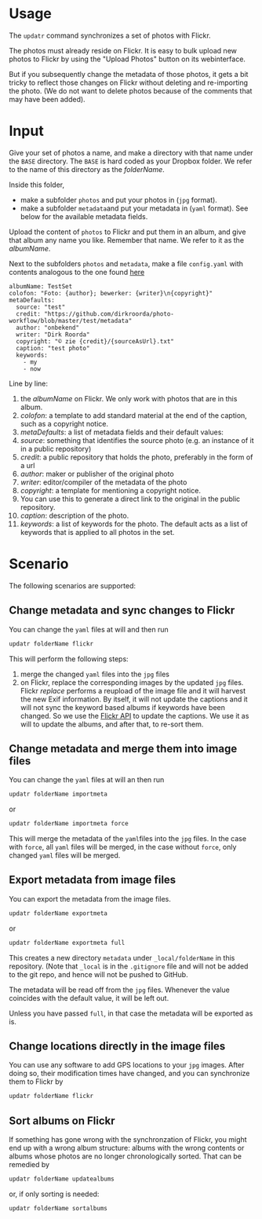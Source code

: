 # Usage

The `updatr` command synchronizes a set of photos with Flickr.

The photos must already reside on Flickr. It is easy to bulk upload new photos to Flickr
by using the "Upload Photos" button on its webinterface.

But if you subsequently change the metadata of those photos, it gets a bit tricky to reflect
those changes on Flickr without deleting and re-importing the photo.
(We do not want to delete photos because of the comments that may have been added).

# Input

Give your set of photos a name, and make a directory with that name under the `BASE` directory.
The `BASE` is hard coded as your Dropbox folder.
We refer to the name of this directory as the *folderName*.

Inside this folder,

*   make a subfolder `photos` and put your photos in (`jpg` format).
*   make a subfolder `metadata`and put your metadata in (`yaml` format).
    See below for the available metadata fields.

Upload the content of `photos` to Flickr and put them in an album, and give that album any name you like.
Remember that name. We refer to it as the *albumName*.

Next to the subfolders `photos` and `metadata`, make a file `config.yaml` with contents analogous to the one found 
[here](https://www.dropbox.com/sh/ofbei5tfewu40k5/AACTIT2CwW7MkwuWxYq3r2a5a?dl=0)

``` yaml=
albumName: TestSet
colofon: "Foto: {author}; bewerker: {writer}\n{copyright}"
metaDefaults:
  source: "test"
  credit: "https://github.com/dirkroorda/photo-workflow/blob/master/test/metadata"
  author: "onbekend"
  writer: "Dirk Roorda"
  copyright: "© zie {credit}/{sourceAsUrl}.txt"
  caption: "test photo"
  keywords:
    - my
    - now
```

Line by line:

1.  the *albumName* on Flickr. We only work with photos that are in this album.
1.  *colofon*: a template to add standard material at the end of the caption, such as a copyright notice.
1.  *metaDefaults*: a list of metadata fields and their default values:
1.  *source*: something that identifies the source photo (e.g. an instance of it in a public repository) 
1.  *credit*: a public repository that holds the photo, preferably in the form of a url
1.  *author*: maker or publisher of the original photo
1.  *writer*: editor/compiler of the metadata of the photo
1.  *copyright*: a template for mentioning a copyright notice.
1.  You can use this to generate a direct link to the original in the public repository.
1.  *caption*: description of the photo.
1.  *keywords*: a list of keywords for the photo.
    The default acts as a list of keywords that is applied to all photos in the set.

# Scenario

The following scenarios are supported:

## Change metadata and sync changes to Flickr

You can change the `yaml` files at will and then run

```sh
updatr folderName flickr
```

This will perform the following steps:

1.  merge the changed `yaml` files into the `jpg` files
2. on Flickr, replace the corresponding images by the updated `jpg` files.
   Flickr *replace* performs a reupload of the image file and it will harvest the new Exif information.
   By itself, it will not update the captions and it will not sync the keyword based albums if keywords have been changed.
   So we use the [Flickr API](https://www.flickr.com/services/api/) to update the captions.
   We use it as will to update the albums, and after that, to re-sort them.

## Change metadata and merge them into image files

You can change the `yaml` files at will an then run

```sh
updatr folderName importmeta
```

or

```sh
updatr folderName importmeta force
```

This will merge the metadata of the `yaml`files into the `jpg` files.
In the case with `force`, all `yaml` files will be merged, in the case without `force`,
only changed `yaml` files will be merged.

## Export metadata from image files

You can export the metadata from the image files.

```sh
updatr folderName exportmeta
```

or

```sh
updatr folderName exportmeta full
```

This creates a new directory `metadata` under `_local/folderName` in this repository.
(Note that `_local` is in the `.gitignore` file and will not be added to the git repo, and hence will
not be pushed to GitHub.

The metadata will be read off from the `jpg` files.
Whenever the value coincides with the default value, it will be left out.

Unless you have passed `full`, in that case the metadata will be exported as is.

## Change locations directly in the image files

You can use any software to add GPS locations to your `jpg` images.
After doing so, their modification times have changed, and you can synchronize them to Flickr by

``` sh
updatr folderName flickr
```

## Sort albums on Flickr

If something has gone wrong with the synchronzation of Flickr,
you might end up with a wrong album structure:
albums with the wrong contents or 
albums whose photos are no longer chronologically sorted.
That can be remedied by

``` sh
updatr folderName updatealbums
```

or, if only sorting is needed:

``` sh
updatr folderName sortalbums
```
